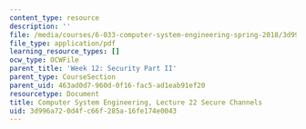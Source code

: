 ```yaml
---
content_type: resource
description: ''
file: /media/courses/6-033-computer-system-engineering-spring-2018/3d996a720d4fc66f285a16fe174e0043_MIT6_033S18lec22.pdf
file_type: application/pdf
learning_resource_types: []
ocw_type: OCWFile
parent_title: 'Week 12: Security Part II'
parent_type: CourseSection
parent_uid: 463ad0d7-960d-0f16-fac5-ad1eab91ef20
resourcetype: Document
title: Computer System Engineering, Lecture 22 Secure Channels
uid: 3d996a72-0d4f-c66f-285a-16fe174e0043
---
```

